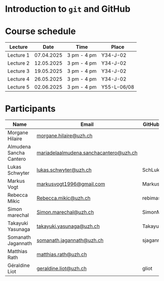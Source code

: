 # Introduction to `git` and GitHub

# Course schedule

| Lecture | Date | Time | Place |
|---------|------|------|-------|
| Lecture 1 | 07.04.2025 | 3 pm - 4 pm | Y34-J-02 |
| Lecture 2 | 12.05.2025 | 3 pm - 4 pm | Y34-J-02 |
| Lecture 3 | 19.05.2025 | 3 pm - 4 pm | Y34-J-02 |
| Lecture 4 | 26.05.2025 | 3 pm - 4 pm | Y34-J-02 |
| Lecture 5 | 02.06.2025 | 3 pm - 4 pm | Y55-L-06/08 |

# Participants

| Name | Email | GitHub username | Project |
|------|-------|-----------------|---------|
| Morgane Hilaire	| morgane.hilaire@uzh.ch |	| Project 1 |
| Almudena Sancha Cantero | mariadelaalmudena.sanchacantero@uzh.ch	|	| Project 1 |
| Lukas Schwyter | lukas.schwyter@uzh.ch	|SchLuk54	| Project 2 |
| Markus Vogt	| markusvogt1996@gmail.com	|MarkusVogt96	| Project 1 |
| Rebecca Mikic	| Rebecca.mikic@uzh.ch	|rebimasek| Project 2 |
| Simon marechal | Simon.marechal@uzh.ch	| SimonMarech	| Project 3 |
| Takayuki Yasunaga	| takayuki.yasunaga@uzh.ch	|TakayukiYasunaga	| Project 2 |
| Somanath Jagannath | somanath.jagannath@uzh.ch	| sjagannath123 	| Project 3 |
| Matthias Rath | matthias.rath@uzh.ch	|	| Project 3 |
| Géraldine Liot | geraldine.liot@uzh.ch	|	gliot | Project 3 |
